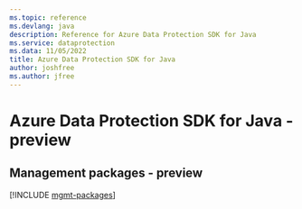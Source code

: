 ```yaml
---
ms.topic: reference
ms.devlang: java
description: Reference for Azure Data Protection SDK for Java
ms.service: dataprotection
ms.data: 11/05/2022
title: Azure Data Protection SDK for Java
author: joshfree
ms.author: jfree
---
```

# Azure Data Protection SDK for Java - preview

## Management packages - preview
[!INCLUDE [mgmt-packages](data-protection-mgmt-index.md)]